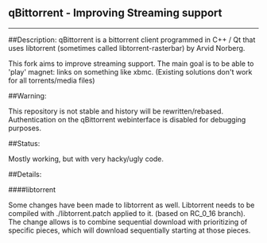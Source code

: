 qBittorrent - Improving Streaming support
------------------------------------------
********************************
##Description:
qBittorrent is a bittorrent client programmed in C++ / Qt that uses
libtorrent (sometimes called libtorrent-rasterbar) by Arvid Norberg.

This fork aims to improve streaming support. The main goal is to be
able to 'play' magnet: links on something like xbmc. (Existing solutions
don't work for all torrents/media files)

##Warning:

This repository is not stable and history will be rewritten/rebased.
Authentication on the qBittorrent webinterface is disabled for debugging
purposes.

##Status:

Mostly working, but with very hacky/ugly code.

##Details:

####libtorrent

Some changes have been made to libtorrent as well. Libtorrent needs to be
compiled with ./libtorrent.patch applied to it. (based on RC_0_16 branch).
The change allows is to combine sequential download with prioritizing of
specific pieces, which will download sequentially starting at those pieces.

